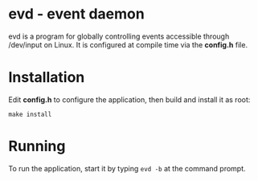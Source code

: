 # evd - event daemon

evd is a program for globally controlling events accessible through /dev/input
on Linux. It is configured at compile time via the **config.h** file.

# Installation

Edit **config.h** to configure the application, then build and install it as
root:

    make install

# Running

To run the application, start it by typing `evd -b` at the command prompt.
